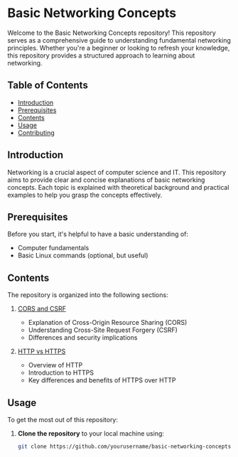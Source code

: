 # Basic Networking Concepts

Welcome to the Basic Networking Concepts repository! This repository serves as a comprehensive guide to understanding fundamental networking principles. Whether you're a beginner or looking to refresh your knowledge, this repository provides a structured approach to learning about networking.

## Table of Contents

- [Introduction](#introduction)
- [Prerequisites](#prerequisites)
- [Contents](#contents)
- [Usage](#usage)
- [Contributing](#contributing)


## Introduction

Networking is a crucial aspect of computer science and IT. This repository aims to provide clear and concise explanations of basic networking concepts. Each topic is explained with theoretical background and practical examples to help you grasp the concepts effectively.

## Prerequisites

Before you start, it's helpful to have a basic understanding of:

- Computer fundamentals
- Basic Linux commands (optional, but useful)

## Contents

The repository is organized into the following sections:

1. [CORS and CSRF](CORS+CSRF.md)
   - Explanation of Cross-Origin Resource Sharing (CORS)
   - Understanding Cross-Site Request Forgery (CSRF)
   - Differences and security implications

2. [HTTP vs HTTPS](http_vs_https.md)
   - Overview of HTTP
   - Introduction to HTTPS
   - Key differences and benefits of HTTPS over HTTP

## Usage

To get the most out of this repository:

1. **Clone the repository** to your local machine using:
   ```bash
   git clone https://github.com/yourusername/basic-networking-concepts.git
